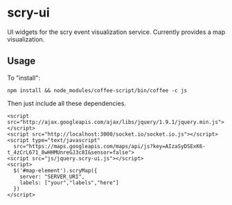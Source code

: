 scry-ui
=======

UI widgets for the scry event visualization service. Currently provides a map
visualization.

Usage
-----
To "install":
```
npm install && node_modules/coffee-script/bin/coffee -c js
```
Then just include all these dependencies.
```
<script src="http://ajax.googleapis.com/ajax/libs/jquery/1.9.1/jquery.min.js"></script>
<script src="http://localhost:3000/socket.io/socket.io.js"></script>
<script type="text/javascript"
  src="https://maps.googleapis.com/maps/api/js?key=AIzaSyDSExK6-t_4zCrL671_8wHHMUnreGJ3c8I&sensor=false">
<script src="js/jquery.scry-ui.js"></script>
<script>
  $('#map-element').scryMap({
    server: "SERVER_URI",
    labels: ["your","labels","here"]
  })
</script>
```

